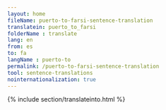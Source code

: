```yaml
---
layout: home
fileName: puerto-to-farsi-sentence-translation
translatein: puerto_to_farsi
folderName : translate
lang: en
from: es
to: fa
langName : puerto-to
permalink: /puerto-to-farsi-sentence-translation
tool: sentence-translations
nointernationalization: true
---
```

{% include section/translateinto.html %}
